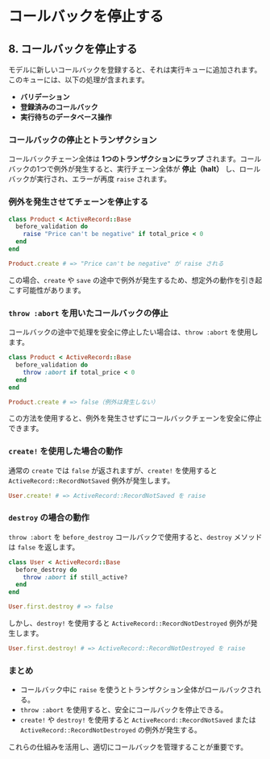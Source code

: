 # コールバックを停止する

## 8. コールバックを停止する

モデルに新しいコールバックを登録すると、それは実行キューに追加されます。このキューには、以下の処理が含まれます。
- **バリデーション**
- **登録済みのコールバック**
- **実行待ちのデータベース操作**

### コールバックの停止とトランザクション

コールバックチェーン全体は **1つのトランザクションにラップ** されます。コールバックの1つで例外が発生すると、実行チェーン全体が **停止（halt）** し、ロールバックが実行され、エラーが再度 `raise` されます。

### 例外を発生させてチェーンを停止する

```ruby
class Product < ActiveRecord::Base
  before_validation do
    raise "Price can't be negative" if total_price < 0
  end
end

Product.create # => "Price can't be negative" が raise される
```

この場合、`create` や `save` の途中で例外が発生するため、想定外の動作を引き起こす可能性があります。

### `throw :abort` を用いたコールバックの停止

コールバックの途中で処理を安全に停止したい場合は、`throw :abort` を使用します。

```ruby
class Product < ActiveRecord::Base
  before_validation do
    throw :abort if total_price < 0
  end
end

Product.create # => false（例外は発生しない）
```

この方法を使用すると、例外を発生させずにコールバックチェーンを安全に停止できます。

### `create!` を使用した場合の動作

通常の `create` では `false` が返されますが、`create!` を使用すると `ActiveRecord::RecordNotSaved` 例外が発生します。

```ruby
User.create! # => ActiveRecord::RecordNotSaved を raise
```

### `destroy` の場合の動作

`throw :abort` を `before_destroy` コールバックで使用すると、`destroy` メソッドは `false` を返します。

```ruby
class User < ActiveRecord::Base
  before_destroy do
    throw :abort if still_active?
  end
end

User.first.destroy # => false
```

しかし、`destroy!` を使用すると `ActiveRecord::RecordNotDestroyed` 例外が発生します。

```ruby
User.first.destroy! # => ActiveRecord::RecordNotDestroyed を raise
```

### まとめ

- コールバック中に `raise` を使うとトランザクション全体がロールバックされる。
- `throw :abort` を使用すると、安全にコールバックを停止できる。
- `create!` や `destroy!` を使用すると `ActiveRecord::RecordNotSaved` または `ActiveRecord::RecordNotDestroyed` の例外が発生する。

これらの仕組みを活用し、適切にコールバックを管理することが重要です。

